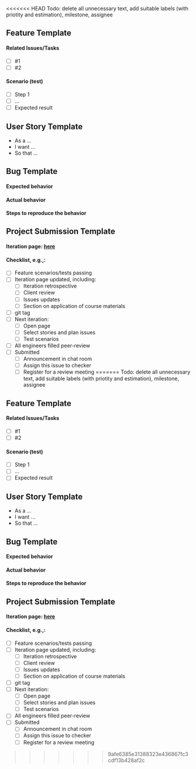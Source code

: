 <<<<<<< HEAD
Todo: delete all unnecessary text, add suitable labels (with priotity and estimation), milestone, assignee
## Feature Template

#### Related Issues/Tasks
- [ ] #1
- [ ] #2

#### Scenario (test)
- [ ] Step 1
- [ ] ...
- [ ] Expected result

## User Story Template
- As a ...
- I want ...
- So that ...

## Bug Template
#### Expected behavior
#### Actual behavior
#### Steps to reproduce the behavior

## Project Submission Template
#### Iteration page: [here](../wiki/iter-6.md)
#### Checklist, e.g.,:
- [ ] Feature scenarios/tests passing
- [ ] Iteration page updated, including:
  - [ ] Iteration retrospective
  - [ ] Client review
  - [ ] Issues updates
  - [ ] Section on application of course materials
- [ ] git tag
- [ ] Next iteration:
  - [ ] Open page
  - [ ] Select stories and plan issues
  - [ ] Test scenarios
- [ ] All engineers filled peer-review 
- [ ] Submitted
  - [ ] Announcement in chat room
  - [ ] Assign this issue to checker
  - [ ] Register for a review meeting
=======
Todo: delete all unnecessary text, add suitable labels (with priotity and estimation), milestone, assignee
## Feature Template

#### Related Issues/Tasks
- [ ] #1
- [ ] #2

#### Scenario (test)
- [ ] Step 1
- [ ] ...
- [ ] Expected result

## User Story Template
- As a ...
- I want ...
- So that ...

## Bug Template
#### Expected behavior
#### Actual behavior
#### Steps to reproduce the behavior

## Project Submission Template
#### Iteration page: [here](../wiki/iter-6.md)
#### Checklist, e.g.,:
- [ ] Feature scenarios/tests passing
- [ ] Iteration page updated, including:
  - [ ] Iteration retrospective
  - [ ] Client review
  - [ ] Issues updates
  - [ ] Section on application of course materials
- [ ] git tag
- [ ] Next iteration:
  - [ ] Open page
  - [ ] Select stories and plan issues
  - [ ] Test scenarios
- [ ] All engineers filled peer-review 
- [ ] Submitted
  - [ ] Announcement in chat room
  - [ ] Assign this issue to checker
  - [ ] Register for a review meeting
>>>>>>> 9afe6385e31388323e436867fc3cdf13b428af2c
